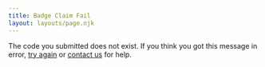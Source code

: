 ```yaml
---
title: Badge Claim Fail
layout: layouts/page.njk
---
```

The code you submitted does not exist. If you think you got this message in error, [try again](/badge-claim/) or [contact us](/contact-us/) for help.